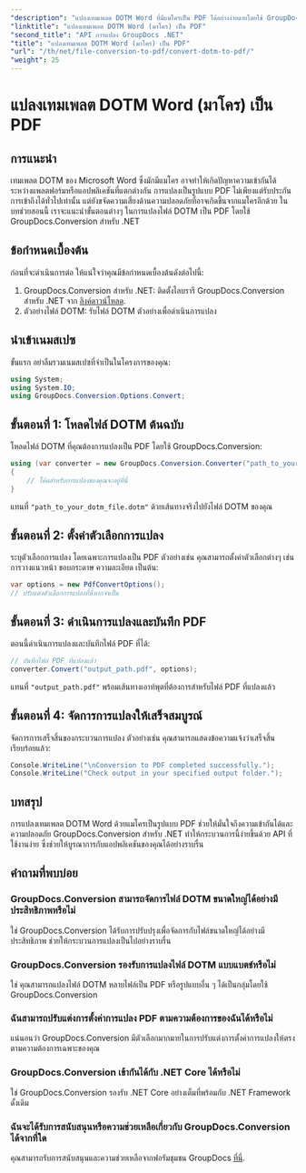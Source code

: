 ```yaml
---
"description": "แปลงเทมเพลต DOTM Word ที่มีแมโครเป็น PDF ได้อย่างง่ายดายโดยใช้ GroupDocs.Conversion สำหรับ .NET รับรองความเข้ากันได้และความปลอดภัยด้วยขั้นตอนง่ายๆ"
"linktitle": "แปลงเทมเพลต DOTM Word (มาโคร) เป็น PDF"
"second_title": "API การแปลง GroupDocs .NET"
"title": "แปลงเทมเพลต DOTM Word (มาโคร) เป็น PDF"
"url": "/th/net/file-conversion-to-pdf/convert-dotm-to-pdf/"
"weight": 25
---
```


# แปลงเทมเพลต DOTM Word (มาโคร) เป็น PDF

## การแนะนำ
เทมเพลต DOTM ของ Microsoft Word ซึ่งมักมีแมโคร อาจทำให้เกิดปัญหาความเข้ากันได้ระหว่างแพลตฟอร์มหรือแอปพลิเคชันที่แตกต่างกัน การแปลงเป็นรูปแบบ PDF ไม่เพียงแต่รับประกันการเข้าถึงได้ทั่วไปเท่านั้น แต่ยังขจัดความเสี่ยงด้านความปลอดภัยที่อาจเกิดขึ้นจากแมโครอีกด้วย ในบทช่วยสอนนี้ เราจะแนะนำขั้นตอนต่างๆ ในการแปลงไฟล์ DOTM เป็น PDF โดยใช้ GroupDocs.Conversion สำหรับ .NET
## ข้อกำหนดเบื้องต้น
ก่อนที่จะดำเนินการต่อ ให้แน่ใจว่าคุณมีข้อกำหนดเบื้องต้นดังต่อไปนี้:
1. GroupDocs.Conversion สำหรับ .NET: ติดตั้งไลบรารี GroupDocs.Conversion สำหรับ .NET จาก [ลิงค์ดาวน์โหลด](https://releases-groupdocs.com/conversion/net/). 
2. ตัวอย่างไฟล์ DOTM: รับไฟล์ DOTM ตัวอย่างเพื่อดำเนินการแปลง

## นำเข้าเนมสเปซ
ขั้นแรก อย่าลืมรวมเนมสเปซที่จำเป็นในโครงการของคุณ:
```csharp
using System;
using System.IO;
using GroupDocs.Conversion.Options.Convert;
```
## ขั้นตอนที่ 1: โหลดไฟล์ DOTM ต้นฉบับ
โหลดไฟล์ DOTM ที่คุณต้องการแปลงเป็น PDF โดยใช้ GroupDocs.Conversion:
```csharp
using (var converter = new GroupDocs.Conversion.Converter("path_to_your_dotm_file.dotm"))
{
    // โค้ดสำหรับการแปลงของคุณจะอยู่ที่นี่
}
```
แทนที่ `"path_to_your_dotm_file.dotm"` ด้วยเส้นทางจริงไปยังไฟล์ DOTM ของคุณ
## ขั้นตอนที่ 2: ตั้งค่าตัวเลือกการแปลง
ระบุตัวเลือกการแปลง โดยเฉพาะการแปลงเป็น PDF ตัวอย่างเช่น คุณสามารถตั้งค่าตัวเลือกต่างๆ เช่น การวางแนวหน้า ขอบกระดาษ ความละเอียด เป็นต้น:
```csharp
var options = new PdfConvertOptions();
// ปรับแต่งตัวเลือกการแปลงที่นี่หากจำเป็น
```
## ขั้นตอนที่ 3: ดำเนินการแปลงและบันทึก PDF
ตอนนี้ดำเนินการแปลงและบันทึกไฟล์ PDF ที่ได้:
```csharp
// บันทึกไฟล์ PDF ที่แปลงแล้ว
converter.Convert("output_path.pdf", options);
```
แทนที่ `"output_path.pdf"` พร้อมเส้นทางเอาท์พุตที่ต้องการสำหรับไฟล์ PDF ที่แปลงแล้ว
## ขั้นตอนที่ 4: จัดการการแปลงให้เสร็จสมบูรณ์
จัดการการเสร็จสิ้นของกระบวนการแปลง ตัวอย่างเช่น คุณสามารถแสดงข้อความแจ้งว่าเสร็จสิ้นเรียบร้อยแล้ว:
```csharp
Console.WriteLine("\nConversion to PDF completed successfully.");
Console.WriteLine("Check output in your specified output folder.");
```

## บทสรุป
การแปลงเทมเพลต DOTM Word ด้วยแมโครเป็นรูปแบบ PDF ช่วยให้มั่นใจถึงความเข้ากันได้และความปลอดภัย GroupDocs.Conversion สำหรับ .NET ทำให้กระบวนการนี้ง่ายขึ้นด้วย API ที่ใช้งานง่าย ซึ่งช่วยให้บูรณาการกับแอปพลิเคชันของคุณได้อย่างราบรื่น
## คำถามที่พบบ่อย
### GroupDocs.Conversion สามารถจัดการไฟล์ DOTM ขนาดใหญ่ได้อย่างมีประสิทธิภาพหรือไม่
ใช่ GroupDocs.Conversion ได้รับการปรับปรุงเพื่อจัดการกับไฟล์ขนาดใหญ่ได้อย่างมีประสิทธิภาพ ช่วยให้กระบวนการแปลงเป็นไปอย่างราบรื่น
### GroupDocs.Conversion รองรับการแปลงไฟล์ DOTM แบบแบตช์หรือไม่
ใช่ คุณสามารถแปลงไฟล์ DOTM หลายไฟล์เป็น PDF หรือรูปแบบอื่น ๆ ได้เป็นกลุ่มโดยใช้ GroupDocs.Conversion
### ฉันสามารถปรับแต่งการตั้งค่าการแปลง PDF ตามความต้องการของฉันได้หรือไม่
แน่นอนว่า GroupDocs.Conversion มีตัวเลือกมากมายในการปรับแต่งการตั้งค่าการแปลงให้ตรงตามความต้องการเฉพาะของคุณ
### GroupDocs.Conversion เข้ากันได้กับ .NET Core ได้หรือไม่
ใช่ GroupDocs.Conversion รองรับ .NET Core อย่างเต็มที่พร้อมกับ .NET Framework ดั้งเดิม
### ฉันจะได้รับการสนับสนุนหรือความช่วยเหลือเกี่ยวกับ GroupDocs.Conversion ได้จากที่ใด
คุณสามารถรับการสนับสนุนและความช่วยเหลือจากฟอรัมชุมชน GroupDocs [ที่นี่](https://forum-groupdocs.com/c/conversion/11).